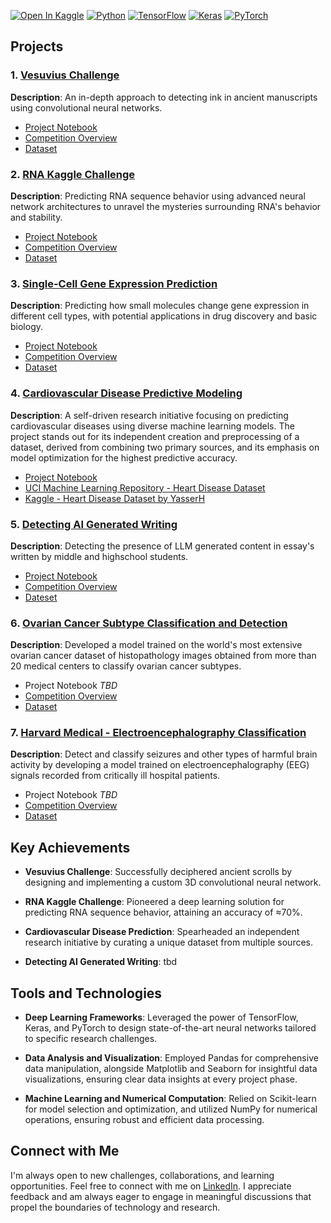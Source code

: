 [![Open In Kaggle](https://img.shields.io/badge/-Kaggle-blue?logo=kaggle)](https://www.kaggle.com/colewelkins)
[![Python](https://img.shields.io/badge/Python-3.12%2B-blue.svg)](https://www.python.org/downloads/)
[![TensorFlow](https://img.shields.io/badge/Framework-TensorFlow-orange.svg)](https://www.tensorflow.org/)
[![Keras](https://img.shields.io/badge/Framework-Keras-orange.svg)](https://keras.io/)
[![PyTorch](https://img.shields.io/badge/Framework-PyTorch-orange.svg)](https://pytorch.org/)

## Projects

### 1. [Vesuvius Challenge](https://github.com/spmfte/Kaggle/tree/a138eec511ffea2cec112486d2412a227a6ea676/Vesuvius)
**Description**: An in-depth approach to detecting ink in ancient manuscripts using convolutional neural networks.
- [Project Notebook](https://www.kaggle.com/code/colewelkins/give-me-words)
- [Competition Overview](https://www.kaggle.com/competitions/vesuvius-challenge-ink-detection)
- [Dataset](https://www.kaggle.com/competitions/vesuvius-challenge-ink-detection/)

### 2. [RNA Kaggle Challenge](https://github.com/spmfte/Kaggle/tree/a138eec511ffea2cec112486d2412a227a6ea676/Stanford%20RNA)
 **Description**: Predicting RNA sequence behavior using advanced neural network architectures to unravel the mysteries surrounding RNA's behavior and stability.
- [Project Notebook](https://www.kaggle.com/code/colewelkins/mlrna)
- [Competition Overview](https://www.kaggle.com/competitions/stanford-ribonanza-rna-folding/overview)
- [Dataset](https://www.kaggle.com/competitions/stanford-ribonanza-rna-folding/data)

### 3. [Single-Cell Gene Expression Prediction](https://github.com/spmfte/Kaggle/tree/a138eec511ffea2cec112486d2412a227a6ea676/Single-Cell-Perturbations)
 **Description**: Predicting how small molecules change gene expression in different cell types, with potential applications in drug discovery and basic biology.
- [Project Notebook](https://www.kaggle.com/code/colewelkins/fortnite-battlepass)
- [Competition Overview](https://www.kaggle.com/competitions/open-problems-single-cell-perturbations/overview)
- [Dataset](https://www.kaggle.com/competitions/open-problems-single-cell-perturbations/data)

### 4. [Cardiovascular Disease Predictive Modeling](https://github.com/spmfte/Kaggle/tree/a138eec511ffea2cec112486d2412a227a6ea676/Heart%20Disease%20Predictive%20Modeling)
**Description**: A self-driven research initiative focusing on predicting cardiovascular diseases using diverse machine learning models. The project stands out for its independent creation and preprocessing of a dataset, derived from combining two primary sources, and its emphasis on model optimization for the highest predictive accuracy.
- [Project Notebook](https://www.kaggle.com/code/colewelkins/cardiovascular-example)
- [UCI Machine Learning Repository - Heart Disease Dataset](https://archive.ics.uci.edu/dataset/45/heart+disease)
- [Kaggle - Heart Disease Dataset by YasserH](https://www.kaggle.com/datasets/yasserh/heart-disease-dataset)

### 5. [Detecting AI Generated Writing](https://github.com/spmfte/Kaggle/tree/a138eec511ffea2cec112486d2412a227a6ea676/LLM%20Detection)
**Description**: Detecting the presence of LLM generated content in essay's written by middle and highschool students. 
- [Project Notebook](https://www.kaggle.com/code/colewelkins/ai-generated-text-mod-weight-add-more-data-0-9)
- [Competition Overview](https://www.kaggle.com/competitions/llm-detect-ai-generated-text/overview)
- [Dateset](https://www.kaggle.com/competitions/llm-detect-ai-generated-text/data)

### 6. [Ovarian Cancer Subtype Classification and Detection](https://github.com/spmfte/Kaggle/tree/a138eec511ffea2cec112486d2412a227a6ea676/UBC-OCEAN)
**Description**: Developed a model trained on the world's most extensive ovarian cancer dataset of histopathology images obtained from more than 20 medical centers to classify ovarian cancer subtypes.
- Project Notebook *TBD*
- [Competition Overview](https://www.kaggle.com/competitions/UBC-OCEAN/overview)
- [Dataset](https://www.kaggle.com/competitions/UBC-OCEAN/data)

### 7. [Harvard Medical - Electroencephalography Classification](https://www.kaggle.com/competitions/hms-harmful-brain-activity-classification)
**Description**: Detect and classify seizures and other types of harmful brain activity by developing a model trained on electroencephalography (EEG) signals recorded from critically ill hospital patients.
-  Project Notebook *TBD*
-  [Competition Overview](https://www.kaggle.com/competitions/hms-harmful-brain-activity-classification/overview)
-  [Dataset](https://www.kaggle.com/competitions/hms-harmful-brain-activity-classification/data)
  
## Key Achievements

- **Vesuvius Challenge**: Successfully deciphered ancient scrolls by designing and implementing a custom 3D convolutional neural network.
  
- **RNA Kaggle Challenge**: Pioneered a deep learning solution for predicting RNA sequence behavior, attaining an accuracy of ≈70%. 
  
- **Cardiovascular Disease Prediction**: Spearheaded an independent research initiative by curating a unique dataset from multiple sources.

- **Detecting AI Generated Writing**: tbd

## Tools and Technologies

- **Deep Learning Frameworks**: Leveraged the power of TensorFlow, Keras, and PyTorch to design state-of-the-art neural networks tailored to specific research challenges.
  
- **Data Analysis and Visualization**: Employed Pandas for comprehensive data manipulation, alongside Matplotlib and Seaborn for insightful data visualizations, ensuring clear data insights at every project phase.
  
- **Machine Learning and Numerical Computation**: Relied on Scikit-learn for model selection and optimization, and utilized NumPy for numerical operations, ensuring robust and efficient data processing.
## Connect with Me

I'm always open to new challenges, collaborations, and learning opportunities. Feel free to connect with me on [LinkedIn](https://www.linkedin.com/in/aidanlittman). I appreciate feedback and am always eager to engage in meaningful discussions that propel the boundaries of technology and research.
